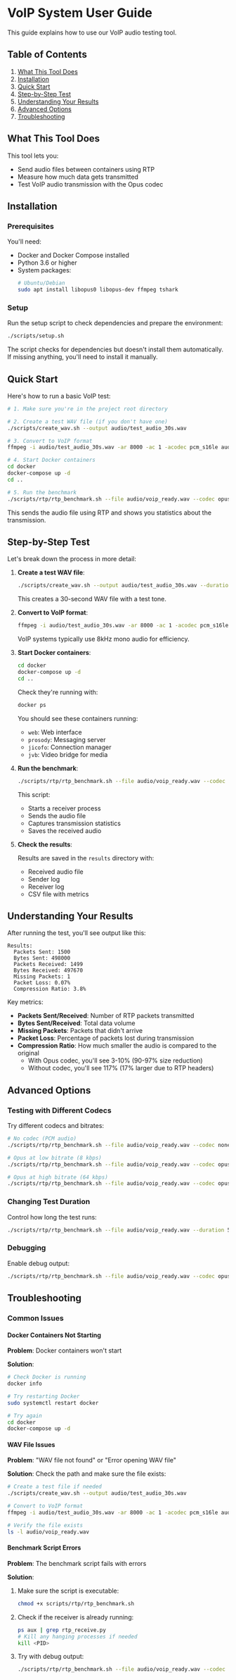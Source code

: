 # VoIP System User Guide

This guide explains how to use our VoIP audio testing tool.

## Table of Contents

1. [What This Tool Does](#what-this-tool-does)
2. [Installation](#installation)
3. [Quick Start](#quick-start)
4. [Step-by-Step Test](#step-by-step-test)
5. [Understanding Your Results](#understanding-your-results)
6. [Advanced Options](#advanced-options)
7. [Troubleshooting](#troubleshooting)

## What This Tool Does

This tool lets you:
- Send audio files between containers using RTP
- Measure how much data gets transmitted
- Test VoIP audio transmission with the Opus codec

## Installation

### Prerequisites

You'll need:
- Docker and Docker Compose installed
- Python 3.6 or higher
- System packages:
  ```bash
  # Ubuntu/Debian
  sudo apt install libopus0 libopus-dev ffmpeg tshark
  ```

### Setup

Run the setup script to check dependencies and prepare the environment:

```bash
./scripts/setup.sh
```

The script checks for dependencies but doesn't install them automatically. If missing anything, you'll need to install it manually.

## Quick Start

Here's how to run a basic VoIP test:

```bash
# 1. Make sure you're in the project root directory

# 2. Create a test WAV file (if you don't have one)
./scripts/create_wav.sh --output audio/test_audio_30s.wav

# 3. Convert to VoIP format
ffmpeg -i audio/test_audio_30s.wav -ar 8000 -ac 1 -acodec pcm_s16le audio/voip_ready.wav

# 4. Start Docker containers
cd docker
docker-compose up -d
cd ..

# 5. Run the benchmark
./scripts/rtp/rtp_benchmark.sh --file audio/voip_ready.wav --codec opus --bitrate 24000
```

This sends the audio file using RTP and shows you statistics about the transmission.

## Step-by-Step Test

Let's break down the process in more detail:

1. **Create a test WAV file**:
   ```bash
   ./scripts/create_wav.sh --output audio/test_audio_30s.wav --duration 30
   ```
   
   This creates a 30-second WAV file with a test tone.

2. **Convert to VoIP format**:
   ```bash
   ffmpeg -i audio/test_audio_30s.wav -ar 8000 -ac 1 -acodec pcm_s16le audio/voip_ready.wav
   ```
   
   VoIP systems typically use 8kHz mono audio for efficiency.

3. **Start Docker containers**:
   ```bash
   cd docker
   docker-compose up -d
   cd ..
   ```
   
   Check they're running with:
   ```bash
   docker ps
   ```
   
   You should see these containers running:
   - `web`: Web interface
   - `prosody`: Messaging server
   - `jicofo`: Connection manager
   - `jvb`: Video bridge for media

4. **Run the benchmark**:
   ```bash
   ./scripts/rtp/rtp_benchmark.sh --file audio/voip_ready.wav --codec opus --bitrate 24000
   ```
   
   This script:
   - Starts a receiver process
   - Sends the audio file
   - Captures transmission statistics
   - Saves the received audio

5. **Check the results**:
   
   Results are saved in the `results` directory with:
   - Received audio file
   - Sender log
   - Receiver log
   - CSV file with metrics

## Understanding Your Results

After running the test, you'll see output like this:

```
Results:
  Packets Sent: 1500
  Bytes Sent: 498000
  Packets Received: 1499
  Bytes Received: 497670
  Missing Packets: 1
  Packet Loss: 0.07%
  Compression Ratio: 3.8%
```

Key metrics:
- **Packets Sent/Received**: Number of RTP packets transmitted
- **Bytes Sent/Received**: Total data volume
- **Missing Packets**: Packets that didn't arrive
- **Packet Loss**: Percentage of packets lost during transmission
- **Compression Ratio**: How much smaller the audio is compared to the original 
  - With Opus codec, you'll see 3-10% (90-97% size reduction)
  - Without codec, you'll see 117% (17% larger due to RTP headers)

## Advanced Options

### Testing with Different Codecs

Try different codecs and bitrates:

```bash
# No codec (PCM audio)
./scripts/rtp/rtp_benchmark.sh --file audio/voip_ready.wav --codec none

# Opus at low bitrate (8 kbps)
./scripts/rtp/rtp_benchmark.sh --file audio/voip_ready.wav --codec opus --bitrate 8000

# Opus at high bitrate (64 kbps)
./scripts/rtp/rtp_benchmark.sh --file audio/voip_ready.wav --codec opus --bitrate 64000
```

### Changing Test Duration

Control how long the test runs:

```bash
./scripts/rtp/rtp_benchmark.sh --file audio/voip_ready.wav --duration 5
```

### Debugging

Enable debug output:

```bash
./scripts/rtp/rtp_benchmark.sh --file audio/voip_ready.wav --codec opus --debug
```

## Troubleshooting

### Common Issues

#### Docker Containers Not Starting

**Problem**: Docker containers won't start

**Solution**: 
```bash
# Check Docker is running
docker info

# Try restarting Docker
sudo systemctl restart docker

# Try again
cd docker
docker-compose up -d
```

#### WAV File Issues

**Problem**: "WAV file not found" or "Error opening WAV file"

**Solution**: Check the path and make sure the file exists:

```bash
# Create a test file if needed
./scripts/create_wav.sh --output audio/test_audio_30s.wav

# Convert to VoIP format
ffmpeg -i audio/test_audio_30s.wav -ar 8000 -ac 1 -acodec pcm_s16le audio/voip_ready.wav

# Verify the file exists
ls -l audio/voip_ready.wav
```

#### Benchmark Script Errors

**Problem**: The benchmark script fails with errors

**Solution**:
1. Make sure the script is executable:
   ```bash
   chmod +x scripts/rtp/rtp_benchmark.sh
   ```

2. Check if the receiver is already running:
   ```bash
   ps aux | grep rtp_receive.py
   # Kill any hanging processes if needed
   kill <PID>
   ```

3. Try with debug output:
   ```bash
   ./scripts/rtp/rtp_benchmark.sh --file audio/voip_ready.wav --codec opus --debug
   ``` 